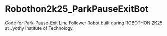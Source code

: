 # Robothon2k25_ParkPauseExitBot
Code for Park-Pause-Exit Line Follower Robot built during ROBOTHON 2K25 at Jyothy Institute of Technology.
